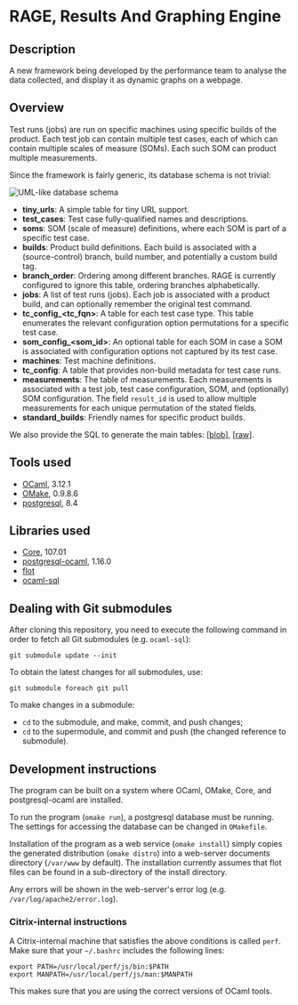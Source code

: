 # RAGE, Results And Graphing Engine

## Description

A new framework being developed by the performance team to analyse the data
collected, and display it as dynamic graphs on a webpage.

## Overview

Test runs (jobs) are run on specific machines using specific builds of the
product. Each test job can contain multiple test cases, each of which can
contain multiple scales of measure (SOMs). Each such SOM can product multiple
measurements.

Since the framework is fairly generic, its database schema is not trivial:

![UML-like database schema](https://github.com/perf101/rage/raw/master/doc/uml-schema.png)

* **tiny\_urls**: A simple table for tiny URL support.
* **test\_cases**: Test case fully-qualified names and descriptions.
* **soms**: SOM (scale of measure) definitions, where each SOM is part of a
  specific test case.
* **builds**: Product build definitions. Each build is associated with a
  (source-control) branch, build number, and potentially a custom build tag.
* **branch_order**: Ordering among different branches. RAGE is currently
  configured to ignore this table, ordering branches alphabetically.
* **jobs**: A list of test runs (jobs). Each job is associated with a product
  build, and can optionally remember the original test command.
* **tc\_config\_&lt;tc_fqn&gt;**: A table for each test case type. This table
  enumerates the relevant configuration option permutations for a specific
  test case.
* **som\_config\_&lt;som_id&gt;**: An optional table for each SOM in case a SOM is
  associated with configuration options not captured by its test case.
* **machines**: Test machine definitions.
* **tc\_config**: A table that provides non-build metadata for test case runs.
* **measurements**: The table of measurements. Each measurements is associated
  with a test job, test case configuration, SOM, and (optionally) SOM
  configuration. The field `result_id` is used to allow multiple measurements
  for each unique permutation of the stated fields.
* **standard\_builds**: Friendly names for specific product builds.

We also provide the SQL to generate the main tables:
\[[blob](https://github.com/perf101/rage/blob/master/sql/schema.sql)\],
\[[raw](https://github.com/perf101/rage/raw/master/sql/schema.sql)\].

## Tools used

* [OCaml](http://caml.inria.fr/ocaml/index.en.html), 3.12.1
* [OMake](http://omake.metaprl.org), 0.9.8.6
* [postgresql](http://www.postgresql.org/), 8.4

## Libraries used

* [Core](http://www.janestreet.com/ocaml/doc/core/index.html), 107.01
* [postgresql-ocaml](http://www.ocaml.info/home/ocaml_sources.html#postgresql-ocaml), 1.16.0
* [flot](http://code.google.com/p/flot/)
* [ocaml-sql](https://github.com/perf101/ocaml-sql)

## Dealing with Git submodules

After cloning this repository, you need to execute the following command
in order to fetch all Git submodules (e.g. `ocaml-sql`):

    git submodule update --init

To obtain the latest changes for all submodules, use:

    git submodule foreach git pull

To make changes in a submodule:

* `cd` to the submodule, and make, commit, and push changes;
* `cd` to the supermodule, and commit and push (the changed reference to
submodule).

## Development instructions

The program can be built on a system where OCaml, OMake, Core, and
postgresql-ocaml are installed.

To run the program (`omake run`), a postgresql database must be running. The
settings for accessing the database can be changed in `OMakefile`.

Installation of the program as a web service (`omake install`) simply copies
the generated distribution (`omake distro`) into a web-server documents
directory (`/var/www` by default). The installation currently assumes that flot
files can be found in a sub-directory of the install directory.

Any errors will be shown in the web-server's error log (e.g.
`/var/log/apache2/error.log`).

### Citrix-internal instructions

A Citrix-internal machine that satisfies the above conditions is called `perf`.
Make sure that your `~/.bashrc` includes the following lines:

    export PATH=/usr/local/perf/js/bin:$PATH
    export MANPATH=/usr/local/perf/js/man:$MANPATH

This makes sure that you are using the correct versions of OCaml tools.
